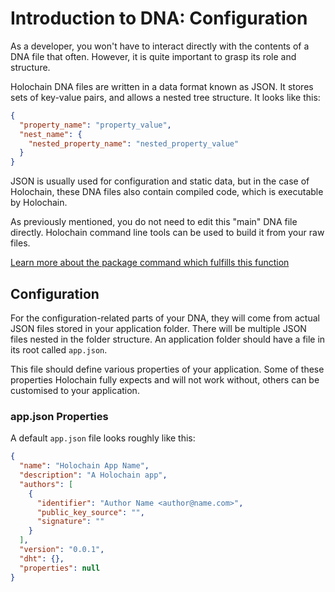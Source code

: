 # Introduction to DNA: Configuration

As a developer, you won't have to interact directly with the contents of a DNA file that often. However, it is quite important to grasp its role and structure.

Holochain DNA files are written in a data format known as JSON. It stores sets of key-value pairs, and allows a nested tree structure. It looks like this:

```json
{
  "property_name": "property_value",
  "nest_name": {
    "nested_property_name": "nested_property_value"
  }
}
```

JSON is usually used for configuration and static data, but in the case of Holochain, these DNA files also contain compiled code, which is executable by Holochain.

As previously mentioned, you do not need to edit this "main" DNA file directly. Holochain command line tools can be used to build it from your raw files.

[Learn more about the package command which fulfills this function](https://github.com/holochain/holochain-rust/tree/develop/cli#usage)

## Configuration

For the configuration-related parts of your DNA, they will come from actual JSON files stored in your application folder. There will be multiple JSON files nested in the folder structure. An application folder should have a file in its root called `app.json`.

This file should define various properties of your application. Some of these properties Holochain fully expects and will not work without, others can be customised to your application.

### app.json Properties

A default `app.json` file looks roughly like this:

```json
{
  "name": "Holochain App Name",
  "description": "A Holochain app",
  "authors": [
    {
      "identifier": "Author Name <author@name.com>",
      "public_key_source": "",
      "signature": ""
    }
  ],
  "version": "0.0.1",
  "dht": {},
  "properties": null
}
```
